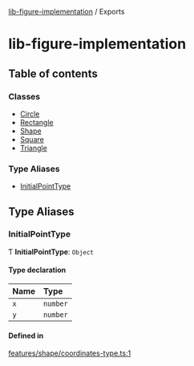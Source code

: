 [lib-figure-implementation](DOCUMENTATION.md) / Exports

# lib-figure-implementation

## Table of contents

### Classes

- [Circle](classes/Circle.md)
- [Rectangle](classes/Rectangle.md)
- [Shape](classes/Shape.md)
- [Square](classes/Square.md)
- [Triangle](classes/Triangle.md)

### Type Aliases

- [InitialPointType](modules.md#initialpointtype)

## Type Aliases

### InitialPointType

Ƭ **InitialPointType**: `Object`

#### Type declaration

| Name | Type |
| :------ | :------ |
| `x` | `number` |
| `y` | `number` |

#### Defined in

[features/shape/coordinates-type.ts:1](https://github.com/antonnik15/figures-library/blob/6be00a5/src/features/shape/coordinates-type.ts#L1)
